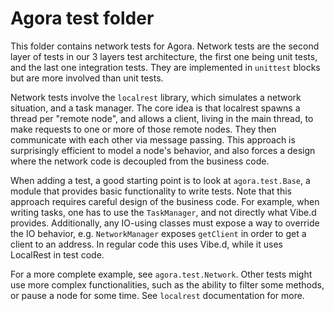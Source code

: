 # Agora test folder

This folder contains network tests for Agora.
Network tests are the second layer of tests in our 3 layers test architecture,
the first one being unit tests, and the last one integration tests.
They are implemented in `unittest` blocks but are more involved than unit tests.

Network tests involve the `localrest` library, which simulates a network situation,
and a task manager. The core idea is that localrest spawns a thread per "remote node",
and allows a client, living in the main thread, to make requests to one or more
of those remote nodes. They then communicate with each other via message passing.
This approach is surprisingly efficient to model a node's behavior,
and also forces a design where the network code is decoupled from the business code.

When adding a test, a good starting point is to look at `agora.test.Base`,
a module that provides basic functionality to write tests.
Note that this approach requires careful design of the business code.
For example, when writing tasks, one has to use the `TaskManager`,
and not directly what Vibe.d provides.
Additionally, any IO-using classes must expose a way to override the IO behavior,
e.g. `NetworkManager` exposes `getClient` in order to get a client to an address.
In regular code this uses Vibe.d, while it uses LocalRest in test code.

For a more complete example, see `agora.test.Network`.
Other tests might use more complex functionalities, such as the ability to filter
some methods, or pause a node for some time. See `localrest` documentation for more.
